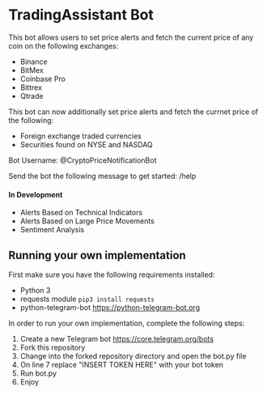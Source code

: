 # TradingAssistant Bot
This bot allows users to set price alerts and fetch the current price of any coin on the following exchanges:
* Binance
* BitMex
* Coinbase Pro
* Bittrex
* Qtrade

This bot can now additionally set price alerts and fetch the currnet price of the following:
* Foreign exchange traded currencies
* Securities found on NYSE and NASDAQ

Bot Username: @CryptoPriceNotificationBot

Send the bot the following message to get started:
/help

#### In Development
* Alerts Based on Technical Indicators
* Alerts Based on Large Price Movements
* Sentiment Analysis

## Running your own implementation
First make sure you have the following requirements installed:
* Python 3
* requests module `pip3 install requests`
* python-telegram-bot https://python-telegram-bot.org

In order to run your own implementation, complete the following steps:
1. Create a new Telegram bot https://core.telegram.org/bots
2. Fork this repository 
3. Change into the forked repository directory and open the bot.py file
4. On line 7 replace "INSERT TOKEN HERE" with your bot token
5. Run bot.py
6. Enjoy



